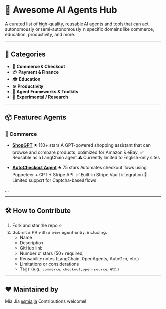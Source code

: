 # 🧠 Awesome AI Agents Hub

A curated list of high-quality, reusable AI agents and tools that can act autonomously or semi-autonomously in specific domains like commerce, education, productivity, and more.

---

## 🧭 Categories

- 🛒 **Commerce & Checkout**
- 💳 **Payment & Finance**
- 🎓 **Education**
- ⚙️ **Productivity**
- 🤖 **Agent Frameworks & Toolkits**
- 🧪 **Experimental / Research**

---

## 📦 Featured Agents

### 🛒 Commerce

- **[ShopGPT](https://github.com/user/shopgpt)**
  🟊 150+ stars
  A GPT-powered shopping assistant that can browse and compare products, optimized for Amazon & eBay.
  ✅ Reusable as a LangChain agent
  ⚠️ Currently limited to English-only sites

- **[AutoCheckout Agent](https://github.com/user/autocheckout-agent)**
  🟊 75 stars
  Automates checkout flows using Puppeteer + GPT + Stripe API.
  ✅ Built-in Stripe Vault integration
  🚧 Limited support for Captcha-based flows

...

---

## 🛠️ How to Contribute

1. Fork and star the repo ⭐
2. Submit a PR with a new agent entry, including:
   - Name
   - Description
   - GitHub link
   - Number of stars (50+ required)
   - Reusability notes (LangChain, OpenAgents, AutoGen, etc.)
   - Limitations or considerations
   - Tags (e.g., `commerce`, `checkout`, `open-source`, etc.)

---

## ❤️ Maintained by

Mia Jia [@miajia](https://github.com/miajia)
Contributions welcome!
